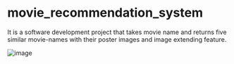 # movie_recommendation_system

It is a software development project that takes movie name and returns five similar movie-names with their poster images and image extending feature.

![image](https://github.com/ABhakat81/movie_recommendation_system/assets/131858685/efb63d95-5d03-460c-a264-28d07c93aea7)
